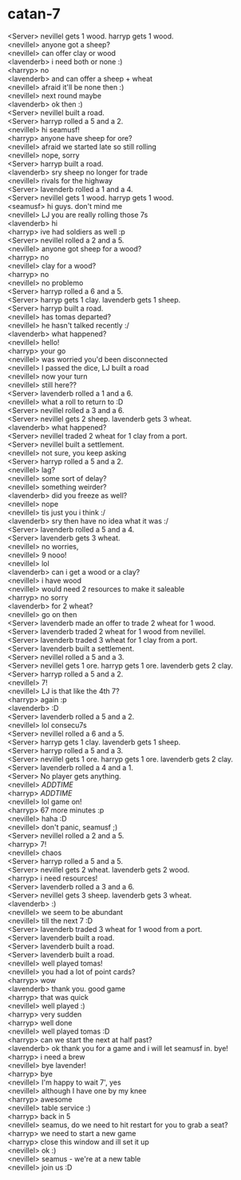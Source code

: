 # catan-7  
<Server\> nevillel gets 1 wood. harryp gets 1 wood.  
<nevillel\> anyone got a sheep?  
<nevillel\> can offer clay or wood  
<lavenderb\> i need both or none :)  
<harryp\> no  
<lavenderb\> and can offer a sheep + wheat  
<nevillel\> afraid it'll be none then :)  
<nevillel\> next round maybe  
<lavenderb\> ok then :)  
<Server\> nevillel built a road.  
<Server\> harryp rolled a 5 and a 2.  
<nevillel\> hi seamusf!  
<harryp\> anyone have sheep for ore?  
<nevillel\> afraid we started late so still rolling  
<nevillel\> nope, sorry  
<Server\> harryp built a road.  
<lavenderb\> sry sheep no longer for trade  
<nevillel\> rivals for the highway  
<Server\> lavenderb rolled a 1 and a 4.  
<Server\> nevillel gets 1 wood. harryp gets 1 wood.  
<seamusf\> hi guys. don't mind me  
<nevillel\> LJ you are really rolling those 7s  
<lavenderb\> hi  
<harryp\> ive had soldiers as well :p  
<Server\> nevillel rolled a 2 and a 5.  
<nevillel\> anyone got sheep for a wood?  
<harryp\> no  
<nevillel\> clay for a wood?  
<harryp\> no  
<nevillel\> no problemo  
<Server\> harryp rolled a 6 and a 5.  
<Server\> harryp gets 1 clay. lavenderb gets 1 sheep.  
<Server\> harryp built a road.  
<nevillel\> has tomas departed?  
<nevillel\> he hasn't talked recently :/  
<lavenderb\> what happened?  
<nevillel\> hello!  
<harryp\> your go  
<nevillel\> was worried you'd been disconnected  
<nevillel\> I passed the dice, LJ built a road  
<nevillel\> now your turn  
<nevillel\> still here??  
<Server\> lavenderb rolled a 1 and a 6.  
<nevillel\> what a roll to return to :D  
<Server\> nevillel rolled a 3 and a 6.  
<Server\> nevillel gets 2 sheep. lavenderb gets 3 wheat.  
<lavenderb\> what happened?  
<Server\> nevillel traded 2 wheat for 1 clay from a port.  
<Server\> nevillel built a settlement.  
<nevillel\> not sure, you keep asking  
<Server\> harryp rolled a 5 and a 2.  
<nevillel\> lag?  
<nevillel\> some sort of delay?  
<nevillel\> something weirder?  
<lavenderb\> did you freeze as well?  
<nevillel\> nope  
<nevillel\> tis just you i think :/  
<lavenderb\> sry then have no idea what it was :/  
<Server\> lavenderb rolled a 5 and a 4.  
<Server\> lavenderb gets 3 wheat.  
<nevillel\> no worries,  
<nevillel\> 9 nooo!  
<nevillel\> lol  
<lavenderb\> can i get a wood or a clay?  
<nevillel\> i have wood  
<nevillel\> would need 2 resources to make it saleable  
<harryp\> no sorry  
<lavenderb\> for 2 wheat?  
<nevillel\> go on then  
<Server\> lavenderb made an offer to trade 2 wheat for 1 wood.  
<Server\> lavenderb traded 2 wheat for 1 wood from nevillel.  
<Server\> lavenderb traded 3 wheat for 1 clay from a port.  
<Server\> lavenderb built a settlement.  
<Server\> nevillel rolled a 5 and a 3.  
<Server\> nevillel gets 1 ore. harryp gets 1 ore. lavenderb gets 2 clay.  
<Server\> harryp rolled a 5 and a 2.  
<nevillel\> 7!  
<nevillel\> LJ is that like the 4th 7?  
<harryp\> again :p  
<lavenderb\> :D  
<Server\> lavenderb rolled a 5 and a 2.  
<nevillel\> lol consecu7s  
<Server\> nevillel rolled a 6 and a 5.  
<Server\> harryp gets 1 clay. lavenderb gets 1 sheep.  
<Server\> harryp rolled a 5 and a 3.  
<Server\> nevillel gets 1 ore. harryp gets 1 ore. lavenderb gets 2 clay.  
<Server\> lavenderb rolled a 4 and a 1.  
<Server\> No player gets anything.  
<nevillel\> *ADDTIME*  
<harryp\> *ADDTIME*  
<nevillel\> lol game on!  
<harryp\> 67 more minutes :p  
<nevillel\> haha :D  
<nevillel\> don't panic, seamusf ;)  
<Server\> nevillel rolled a 2 and a 5.  
<harryp\> 7!  
<nevillel\> chaos  
<Server\> harryp rolled a 5 and a 5.  
<Server\> nevillel gets 2 wheat. lavenderb gets 2 wood.  
<harryp\> i need resources!  
<Server\> lavenderb rolled a 3 and a 6.  
<Server\> nevillel gets 3 sheep. lavenderb gets 3 wheat.  
<lavenderb\> :)  
<nevillel\> we seem to be abundant  
<nevillel\> till the next 7 :D  
<Server\> lavenderb traded 3 wheat for 1 wood from a port.  
<Server\> lavenderb built a road.  
<Server\> lavenderb built a road.  
<Server\> lavenderb built a road.  
<nevillel\> well played tomas!  
<nevillel\> you had a lot of point cards?  
<harryp\> wow  
<lavenderb\> thank you. good game  
<harryp\> that was quick  
<nevillel\> well played :)  
<harryp\> very sudden  
<harryp\> well done  
<nevillel\> well played tomas :D  
<harryp\> can we start the next at half past?  
<lavenderb\> ok thank you for a game and i will let seamusf in. bye!  
<harryp\> i need a brew  
<nevillel\> bye lavender!  
<harryp\> bye  
<nevillel\> I'm happy to wait 7', yes  
<nevillel\> although I have one by my knee  
<harryp\> awesome  
<nevillel\> table service :)  
<harryp\> back in 5  
<nevillel\> seamus, do we need to hit restart for you to grab a seat?  
<harryp\> we need to start a new game  
<harryp\> close this window and ill set it up  
<nevillel\> ok :)  
<nevillel\> seamus - we're at a new table  
<nevillel\> join us :D  
  
